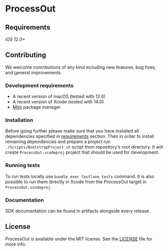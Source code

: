 # ProcessOut

## Requirements

*iOS 12.0+*

## Contributing

We welcome contributions of any kind including new features, bug fixes, and general improvements.

### Development requirements

- A recent version of macOS (tested with 12.6)
- A recent version of Xcode (tested with 14.0)
- [Mint](https://github.com/yonaskolb/Mint) package manager

### Installation

Before going further please make sure that you have installed all dependencies specified in [requirements](#development-requirements) section. Then in order to install remaining dependencies and prepare a project run `./Scripts/BootstrapProject.sh` script from repository's root directory. It will create `ProcessOut.xcodeproj` project that should be used for development.

### Running tests

To run tests locally use `bundle exec fastlane tests` command. It is also possible to run them directly in Xcode from the ProcessOut target in `ProcessOut.xcodeproj`.

### Documentation

SDK documentation can be found in artifacts alongside every release.

## License

ProcessOut is available under the MIT license. See the [LICENSE](LICENSE) file for more info.
